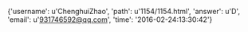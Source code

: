 {'username': u'ChenghuiZhao', 'path': u'1154/1154.html', 'answer': u'D', 'email': u'931746592@qq.com', 'time': '2016-02-24:13:30:42'}